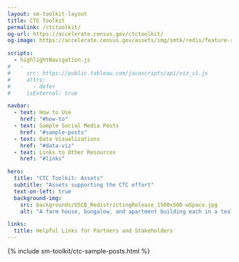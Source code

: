 ```yaml
---
layout: sm-toolkit-layout
title: CTC Toolkit
permalink: /ctctoolkit/
og-url: https://accelerate.census.gov/ctctoolkit/
og-image: https://accelerate.census.gov/assets/img/smtk/redis/feature-redistricting-news-release-2.png

scripts:
  - highlightNavigation.js
#   -
#     src: https://public.tableau.com/javascripts/api/viz_v1.js
#     attrs:
#       - defer
#     isExternal: true

navbar:
  - text: How to Use
    href: "#how-to"
  - text: Sample Social Media Posts
    href: "#sample-posts"
  - text: Data Visualizations
    href: "#data-viz"
  - text: Links to Other Resources
    href: "#links"

hero:
  title: "CTC Toolkit: Assets"
  subtitle: "Assets supporting the CTC effort"
  text-on-left: true
  background-img:
    src: backgrounds/USCB_RedistrictingRelease_1500x500-wSpace.jpg
    alt: "A farm house, bungalow, and apartment building each in a teal bubble with text 'United States Census 2020'"

links:
  title: Helpful Links for Partners and Stakeholders
---
```


<!--
{% capture mainText %}
## How To Use This Toolkit
1.	Choose the type of asset you will use (graphic, animation, or video) and the social media channel you plan to post on.
2.	Click the download button to save the graphic, animation, or video to your device.
3.	Highlight and select the text you want to use for your social media post and copy the text to your clipboard.
4.	Go to the social media channel you plan to post on, paste the copied text, and add the downloaded graphic or animation to your post.
5.	If posting on Instagram, make sure to add the relevant link to your bio so your followers can learn more.
6.	Remember to tag @uscensusbureau in your posts, use the hashtag #2020Census, and link to [Census.gov](https://www.census.gov/).
{% endcapture %}

<section id="how-to" class="smtk-section grid-container margin-top-6">
  {{ mainText | markdownify }}
</section>

{% include sm-toolkit/redis-sample-posts.html %}


<div id="data-viz">
  {% include sm-toolkit/dataviz.html class="margin-top-6"%}
</div>

{% include sm-toolkit/links.html
  data = site.data.smtk.redistricting.links
  class="margin-y-6"
  id="links" %}-->

{% include sm-toolkit/ctc-sample-posts.html %}
